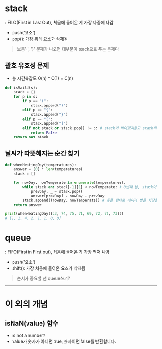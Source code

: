 # stack

: FILO(First in Last Out), 처음에 들어온 게 가장 나중에 나감

- push('요소')
- pop(): 가장 위의 요소가 삭제됨

> 보통'(', ')' 문제가 나오면 대부분이 stack으로 푸는 문제다

## 괄효 유효성 문제

- 총 시간복잡도 O(n) \* O(1) = O(n)

```py
def isVaild(s):
    stack = []
    for p in s:
        if p == "(":
            stack.append(")")
        elif p == "{":
            stack.append("}")
        elif p == "[":
            stack.append("]")
        elif not stack or stack.pop() != p: # stack이 비어있지않고 stack의 top에서 뺀 값이 p와 다르다면
            return False
    return not stack
```

## 날씨가 따뜻해지는 순간 찾기

```py
def whenHeatingDay(temperatures):
    answer = [0] * len(temperatures)
    stack = []

    for nowDay, nowTemperate in enumerate(temperatures):
        while stack and stack[-1][1] < nowTemperate: # 0번째 날, stack이 비어있으므로 while문을 건너뛰고 stack에 push한다.
            prevDay, _ = stack.pop()
            answer[prevDay] = nowDay - prevDay
        stack.append((nowDay, nowTemperate)) # 튜플 형태로 데이터 쌍을 저장한다.
    return answer

print(whenHeatingDay([73, 74, 75, 71, 69, 72, 76, 73]))
# [1, 1, 4, 2, 1, 1, 0, 0]
```

# queue

: FIFO(First in First out), 처음에 들어온 게 가장 먼저 나감

- push('요소')
- shift(): 가장 처음에 들어온 요소가 삭제됨

> 순서가 중요할 땐 queue쓰기?

---

# 이 외의 개념

## isNaN(value) 함수

- is not a number?
- value가 숫자가 아니면 true, 숫자이면 false를 반환합니다.
